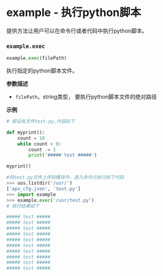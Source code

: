 # example - 执行python脚本

提供方法让用户可以在命令行或者代码中执行python脚本。

### `example.exec`

```python
example.exec(filePath)
```

执行指定的python脚本文件。

**参数描述**

* `filePath`，string类型， 要执行python脚本文件的绝对路径

**示例**

```python
# 假设有文件test.py,内容如下

def myprint():
    count = 10
    while count > 0:
        count -= 1
        print('##### test #####')

myprint()

#将test.py文件上传到模块中，进入命令行执行如下代码
>>> uos.listdir('/usr/')
['apn_cfg.json', 'test.py']
>>> import example
>>> example.exec('/usr/test.py')
# 执行结果如下

##### test #####
##### test #####
##### test #####
##### test #####
##### test #####
##### test #####
##### test #####
##### test #####
##### test #####
##### test #####
```
